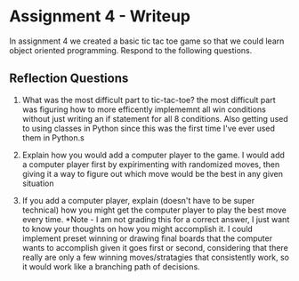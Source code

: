 # Assignment 4 - Writeup

In assignment 4 we created a basic tic tac toe game so that we could learn object oriented programming. Respond to the following questions.

## Reflection Questions

1. What was the most difficult part to tic-tac-toe?
the most difficult part was figuring how to more efficently implememnt all win conditions without just writing an if statement for all 8 conditions. Also getting used to using classes in Python since this was the first time I've ever used them in Python.s

2. Explain how you would add a computer player to the game.
I would add a computer player first by expirimenting with randomized moves, then giving it a way to figure out which move would be the best in any given situation
3. If you add a computer player, explain (doesn't have to be super technical) how you might get the computer player to play the best move every time. *Note - I am not grading this for a correct answer, I just want to know your thoughts on how you might accomplish it.
I could implement preset winning or drawing final boards that the computer wants to accomplish given it goes first or second, considering that there really are only a few winning moves/stratagies that consistently work, so it would work like a branching path of decisions. 